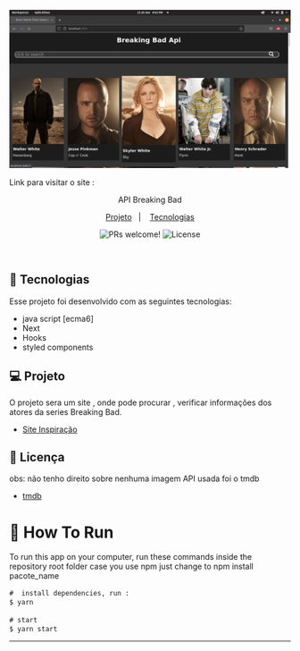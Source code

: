 <p align="center">
  <img alt="" src="./demo.png" height-max='720px'>
</p>

<p>Link para visitar o site : 
<!-- <a href="https://tmdbdany.netlify.app/" />Demo</a> -->
</p>
<p align='center'> API Breaking Bad<p/>

<p align="center">
  <a href="#-projeto">Projeto</a>&nbsp;&nbsp;&nbsp;|&nbsp;&nbsp;&nbsp;
   <a href="#-Tecnologias">Tecnologias</a>


<p align="center">
 <img src="https://img.shields.io/static/v1?label=PRs&message=welcome&color=49AA26&labelColor=000000" alt="PRs welcome!" />

  <img alt="License" src="https://img.shields.io/static/v1?label=license&message=MIT&color=49AA26&labelColor=000000">
</p>

<br>



## 🚀 Tecnologias

Esse projeto foi desenvolvido com as seguintes tecnologias:

- java script [ecma6]
- Next
- Hooks
- styled components

## 💻 Projeto

O projeto sera um site , onde  pode procurar , verificar informações dos atores da series Breaking Bad.

- [Site Inspiração](https://developers.themoviedb.org/)
## :memo: Licença




obs: não tenho direito sobre nenhuma imagem 
API usada foi o tmdb 

- [tmdb](https://developers.themoviedb.org/)

# :wrench: How To Run
To run this app on your computer, run these commands inside the repository root folder
case you use npm just change to npm install pacote_name
```shell
#  install dependencies, run :
$ yarn

# start 
$ yarn start

```



---
